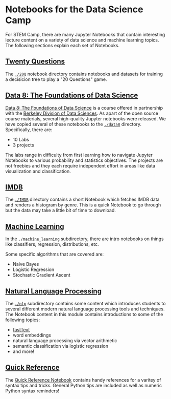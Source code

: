 # Notebooks for the Data Science Camp

For STEM Camp, there are many Jupyter Notebooks that contain interesting lecture content on a variety of data science and machine learning topics. The following sections explain each set of Notebooks.

## [Twenty Questions](./20Q)

The [`./20Q`](./20Q) notebook directory contains notebooks and datasets for training a decisicion tree to play a "20 Questions" game.

## [Data 8: The Foundations of Data Science](./data8)

[Data 8: The Foundations of Data Science](http://data8.org/) is a course offered in partnership with the [Berkeley Division of Data Sciences](https://data.berkeley.edu/). As apart of the open source course materials, several high-quality Jupyter notebooks were released. We have copied several of these notebooks to the [`./data8`](./data8) directory. Specifically, there are:

- 10 Labs
- 3 projects

The labs range in difficulty from first learning how to navigate Jupyter Notebooks to various probability and statistics objectives. The projects are not freebies and they each require independent effort in areas like data visualization and classification.

## [IMDB](./IMDB)

The [`./IMDB`](./IMDB) directory contains a short Notebook which fetches IMDB data and renders a histogram by genre. This is a quick Notebook to go through but the data may take a little bit of time to download.

## [Machine Learning](./machine_learning)

In the [`./machine_learning`](./machine_learning) subdirectory, there are intro notebooks on things like classifiers, regression, distributions, etc.

Some specific algorithms that are covered are:

- Naive Bayes
- Logistic Regression
- Stochastic Gradient Ascent

## [Natural Language Processing](./nlp)

The [`./nlp`](./nlp) subdirectory contains some content which introduces students to several different modern natural language processing tools and techniques. The Notebook content in this module contains introductions to some of the following topics:

- [fastText](https://fasttext.cc/)
- word embeddings
- natural language processing via vector arithmetic
- semantic classification via logistic regression
- and more!

## [Quick Reference](./quick_reference)

The [Quick Reference Notebook](./quick_reference/quick_reference.ipynb) contains handy references for a varitey of syntax tips and tricks. General Python tips are included as well as numeric Python syntax reminders!
